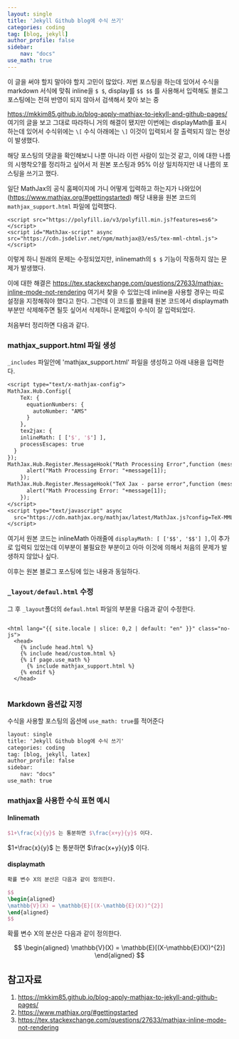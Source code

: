 ```yaml
---
layout: single
title: 'Jekyll Github blog에 수식 쓰기'
categories: coding
tag: [blog, jekyll]
author_profile: false
sidebar:
    nav: "docs"
use_math: true
---
```


이 글을 써야 할지 말아야 할지 고민이 많았다. 저번 포스팅을 하는데 있어서 수식을 markdown 서식에 맞춰 inline을 `$ $`, display를 `$$ $$` 를 사용해서 입력해도 블로그 포스팅에는 전혀 반영이 되지 않아서 검색해서 찾아 보는 중

<https://mkkim85.github.io/blog-apply-mathjax-to-jekyll-and-github-pages/> 여기의 글을 보고 그대로 따라하니 거의 해결이 됐지만 이번에는 displayMath를 표시하는데 있어서 수식위에는 `\[` 수식 아래에는 `\]` 이것이 입력되서 잘 출력되지 않는 현상이 발생했다.

해당 포스팅의 댓글을 확인해보니 나뿐 아니라 이런 사람이 있는것 같고, 이에 대한 나름의 시행착오?를 정리하고 싶어서 저 원본 포스팅과 95% 이상 일치하지만 내 나름의 포스팅을 쓰기고 했다.

일단 MathJax의 공식 홈페이지에 가니 어떻게 입력하고 하는지가 나와있어(<https://www.mathjax.org/#gettingstarted>) 해당 내용을 원본 코드의 `mathjax_support.html` 파일에 입력했다.

```
<script src="https://polyfill.io/v3/polyfill.min.js?features=es6"></script>
<script id="MathJax-script" async src="https://cdn.jsdelivr.net/npm/mathjax@3/es5/tex-mml-chtml.js"></script>
```

이렇게 하니 원래의 문제는 수정되었지만, inlinemath의 `$ $` 기능이 작동하지 않는 문제가 발생했다.

이에 대한 해결은 <https://tex.stackexchange.com/questions/27633/mathjax-inline-mode-not-rendering> 여기서 찾을 수 있었는데 inline을 사용할 경우는 따로 설정을 지정해줘야 했다고 한다. 그런데 이 코드를 봤을때 원본 코드에서 displaymath 부분만 삭제해주면 될듯 싶어서 삭제하니 문제없이 수식이 잘 입력되었다.

처음부터 정리하면 다음과 같다.

### mathjax_support.html 파일 생성

`_includes` 파일안에 'mathjax_support.html' 파일을 생성하고 아래 내용을 입력한다.

```tex
<script type="text/x-mathjax-config">
MathJax.Hub.Config({
    TeX: {
      equationNumbers: {
        autoNumber: "AMS"
      }
    },
    tex2jax: {
    inlineMath: [ ['$', '$'] ],
    processEscapes: true
  }
});
MathJax.Hub.Register.MessageHook("Math Processing Error",function (message) {
	  alert("Math Processing Error: "+message[1]);
	});
MathJax.Hub.Register.MessageHook("TeX Jax - parse error",function (message) {
	  alert("Math Processing Error: "+message[1]);
	});
</script>
<script type="text/javascript" async
  src="https://cdn.mathjax.org/mathjax/latest/MathJax.js?config=TeX-MML-AM_CHTML">
</script>
```

여기서 원본 코드는 inlineMath 아래줄에 `displayMath: [ ['$$', '$$'] ],`이 추가로 입력되 있었는데 이부분이 불필요한 부분이고 아마 이것에 의해서 처음의 문제가 발생하지 않았나 싶다.

이후는 원본 블로그 포스팅에 있는 내용과 동일하다.

### `_layout/defaul.html` 수정

그 후 `_layout`폴더의 `defaul.html` 파일의 **<head>** 부분을 다음과 같이 수정한다.

```

<html lang="{{ site.locale | slice: 0,2 | default: "en" }}" class="no-js">
  <head>
    {% include head.html %}
    {% include head/custom.html %}
    {% if page.use_math %}
      {% include mathjax_support.html %}
    {% endif %}
  </head>
  
```

### Markdown 옵션값 지정

수식을 사용할 포스팅의 옵션에 `use_math: true`를 적어준다

```tex
layout: single
title: 'Jekyll Github blog에 수식 쓰기'
categories: coding
tag: [blog, jekyll, latex]
author_profile: false
sidebar:
    nav: "docs"
use_math: true
```

### mathjax을 사용한 수식 표현 예시

#### Inlinemath

```tex
$1+\frac{x}{y}$ 는 통분하면 $\frac{x+y}{y}$ 이다. 
```

$1+\frac{x}{y}$ 는 통분하면 $\frac{x+y}{y}$ 이다. 

#### displaymath

```tex
확률 변수 X의 분산은 다음과 같이 정의한다.

$$
\begin{aligned}
\mathbb{V}(X) = \mathbb{E}[(X-\mathbb{E}(X))^{2}]
\end{aligned}
$$
```

확률 변수 X의 분산은 다음과 같이 정의한다.

$$
\begin{aligned}
\mathbb{V}(X) = \mathbb{E}[(X-\mathbb{E}(X))^{2}]
\end{aligned}
$$

## 참고자료

1. <https://mkkim85.github.io/blog-apply-mathjax-to-jekyll-and-github-pages/>
2. <https://www.mathjax.org/#gettingstarted>
3. <https://tex.stackexchange.com/questions/27633/mathjax-inline-mode-not-rendering> 